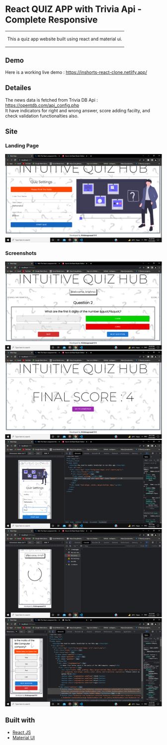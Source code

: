 # React QUIZ APP with Trivia Api - Complete Responsive
<table>
<tr>
<td>
  
  This a quiz app website built using react and material ui.
</td>
</tr>
</table>



## Demo
Here is a working live demo : https://inshorts-react-clone.netlify.app/

## Detailes
The news data is fetched from Trivia DB Api : https://opentdb.com/api_config.php
<br/>
It have indicators for right and wrong answer, score adding facilty, and check validation functionalties also.


## Site

### Landing Page

![](https://github.com/KRISHNAPRASADEK/Quiz-App-React/blob/main/public/Screenshot%20(176).png)

### Screenshots

![](https://github.com/KRISHNAPRASADEK/Quiz-App-React/blob/main/public/Screenshot%20(177).png)
<br/>
![](https://github.com/KRISHNAPRASADEK/Quiz-App-React/blob/main/public/Screenshot%20(178).png)
<br/>
![](https://github.com/KRISHNAPRASADEK/Quiz-App-React/blob/main/public/Screenshot%20(179).png)
<br/>
![](https://github.com/KRISHNAPRASADEK/Quiz-App-React/blob/main/public/Screenshot%20(180).png)
<br/>
![](https://github.com/KRISHNAPRASADEK/Quiz-App-React/blob/main/public/Screenshot%20(181).png)

## Built with 

- [React JS](https://reactjs.org/)
- [Material UI](https://material-ui.com/)
